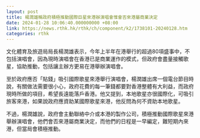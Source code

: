 ```yaml
---
layout: post
title: 楊潤雄稱政府積極推動國際巨星來港辦演唱會惟會否來港屬商業決定
date: 2024-01-28 10:06:40.000000000 +08:00
link: https://news.rthk.hk/rthk/ch/component/k2/1738101-20240128.htm
categories: rthk
---
```


文化體育及旅遊局局長楊潤雄表示，今年上半年在港舉行的超過80項盛事中，不包括演唱會，因為現時演唱會在香港已是商業運作的模式，但政府會盡量接觸歌星，協助推動，包括讓主辦方更易在港舉辦演唱會。

至於政府應否「貼錢」吸引國際歌星來港舉行演唱會，楊潤雄出席一個電台節目時說，有關做法需要很小心，政府花費的每一筆錢都要對香港整體有大利益，而政府現時所做的項目，希望長遠能落戶香港。他又提到，本地歌星亦很國際化，可吸引旅客來港，如果說政府應資助某國際歌星來港，他反問為何不資助本地歌星。

不過，楊潤雄說，政府會主動聯絡中介或本港的製作公司，積極推動國際歌星來港舉辦演唱會，他們會否來港屬商業決定，而他們的日程是一早編定，難短期內來港，但當局會積極推動。
